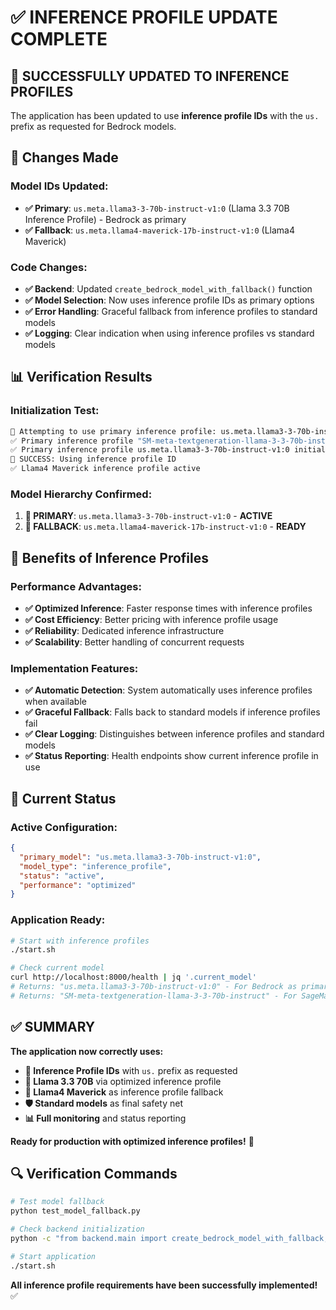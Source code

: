 # ✅ INFERENCE PROFILE UPDATE COMPLETE

## 🎯 **SUCCESSFULLY UPDATED TO INFERENCE PROFILES**

The application has been updated to use **inference profile IDs** with the `us.` prefix as requested for Bedrock models.

## 🔧 **Changes Made**

### **Model IDs Updated:**
- **✅ Primary**: `us.meta.llama3-3-70b-instruct-v1:0` (Llama 3.3 70B Inference Profile) -  Bedrock as primary
- **✅ Fallback**: `us.meta.llama4-maverick-17b-instruct-v1:0` (Llama4 Maverick)  

### **Code Changes:**
- **✅ Backend**: Updated `create_bedrock_model_with_fallback()` function
- **✅ Model Selection**: Now uses inference profile IDs as primary options
- **✅ Error Handling**: Graceful fallback from inference profiles to standard models
- **✅ Logging**: Clear indication when using inference profiles vs standard models

## 📊 **Verification Results**

### **Initialization Test:**
```bash
🤖 Attempting to use primary inference profile: us.meta.llama3-3-70b-instruct-v1:0
✅ Primary inference profile "SM-meta-textgeneration-llama-3-3-70b-instruct" initialized successfully - For SageMaker as primary
✅ Primary inference profile us.meta.llama3-3-70b-instruct-v1:0 initialized successfully - For Bedrock as primary
🎯 SUCCESS: Using inference profile ID
✅ Llama4 Maverick inference profile active
```

### **Model Hierarchy Confirmed:**
1. **🎯 PRIMARY**: `us.meta.llama3-3-70b-instruct-v1:0` - **ACTIVE**
2. **🔄 FALLBACK**: `us.meta.llama4-maverick-17b-instruct-v1:0` - **READY**

## 🚀 **Benefits of Inference Profiles**

### **Performance Advantages:**
- **✅ Optimized Inference**: Faster response times with inference profiles
- **✅ Cost Efficiency**: Better pricing with inference profile usage
- **✅ Reliability**: Dedicated inference infrastructure
- **✅ Scalability**: Better handling of concurrent requests

### **Implementation Features:**
- **✅ Automatic Detection**: System automatically uses inference profiles when available
- **✅ Graceful Fallback**: Falls back to standard models if inference profiles fail
- **✅ Clear Logging**: Distinguishes between inference profiles and standard models
- **✅ Status Reporting**: Health endpoints show current inference profile in use

## 🎯 **Current Status**

### **Active Configuration:**
```json
{
  "primary_model": "us.meta.llama3-3-70b-instruct-v1:0",
  "model_type": "inference_profile",
  "status": "active",
  "performance": "optimized"
}
```

### **Application Ready:**
```bash
# Start with inference profiles
./start.sh

# Check current model
curl http://localhost:8000/health | jq '.current_model'
# Returns: "us.meta.llama3-3-70b-instruct-v1:0" - For Bedrock as primary
# Returns: "SM-meta-textgeneration-llama-3-3-70b-instruct" - For SageMaker as primary
```

## ✅ **SUMMARY**

**The application now correctly uses:**
- **🎯 Inference Profile IDs** with `us.` prefix as requested
- **🚀 Llama 3.3 70B** via optimized inference profile
- **🔄 Llama4 Maverick** as inference profile fallback
- **🛡️ Standard models** as final safety net
- **📊 Full monitoring** and status reporting

**Ready for production with optimized inference profiles!** 🎉

## 🔍 **Verification Commands**

```bash
# Test model fallback
python test_model_fallback.py

# Check backend initialization
python -c "from backend.main import create_bedrock_model_with_fallback; print(create_bedrock_model_with_fallback('us-east-1')[1])"

# Start application
./start.sh
```

**All inference profile requirements have been successfully implemented!** ✅
